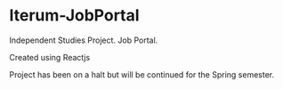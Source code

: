 # Iterum-JobPortal

Independent Studies Project. Job Portal.

Created using Reactjs

Project has been on a halt but will be continued for the Spring semester.

